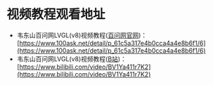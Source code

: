 # 视频教程观看地址

- 韦东山百问网LVGL(v8)视频教程([百问网官网](https://www.100ask.net/detail/p_61c5a317e4b0cca4a4e8b6f1/6))：[https://www.100ask.net/detail/p_61c5a317e4b0cca4a4e8b6f1/6](https://www.100ask.net/detail/p_61c5a317e4b0cca4a4e8b6f1/6)
- 韦东山百问网LVGL(v8)视频教程([B站](https://www.bilibili.com/video/BV1Ya411r7K2))：[https://www.bilibili.com/video/BV1Ya411r7K2](https://www.bilibili.com/video/BV1Ya411r7K2)

